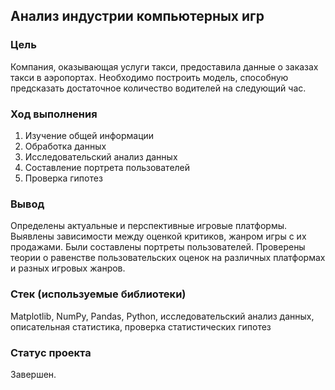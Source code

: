 ## Анализ индустрии компьютерных игр

### Цель
Компания, оказывающая услуги такси, предоставила данные о заказах такси в аэропортах. Необходимо построить модель, способную предсказать достаточное количество водителей на следующий час.
<br>

### Ход выполнения
1. Изучение общей информации
2. Обработка данных
3. Исследовательский анализ данных
4. Составление портрета пользователей
5. Проверка гипотез

### Вывод
Определены актуальные и перспективные игровые платформы. Выявлены зависимости между оценкой критиков, жанром игры с их продажами.
Были составлены портреты пользователей. Проверены теории о равенстве пользовательских оценок на различных платформах и разных игровых жанров.
<br>
### Стек (используемые библиотеки)
Matplotlib, NumPy, Pandas, Python, исследовательский анализ данных, описательная статистика, проверка статистических гипотез
<br>
### Статус проекта
Завершен.
